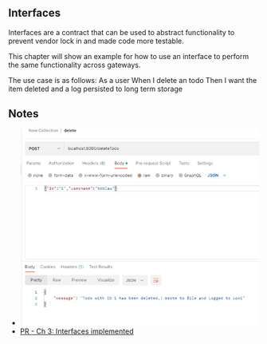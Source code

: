 ## Interfaces 
Interfaces are a contract that can be used to abstract functionality to prevent vendor lock in and made code more testable. 

This chapter will show an example for how to use an interface to perform the same functionality across gateways.


The use case is as follows:
As a user
When I delete an todo
Then I want the item deleted and a log persisted to long term storage

## Notes
- ![interfaces response](assets/ch3-interface-used.png)
- [PR - Ch 3: Interfaces implemented](https://github.com/sprintup/javapractice/pull/8/files)
